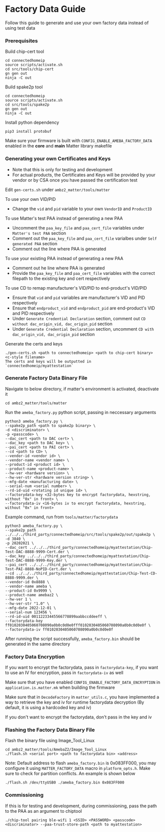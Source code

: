 # Factory Data Guide

Follow this guide to generate and use your own factory data instead of using test data

### Prerequisites

Build chip-cert tool

    cd connectedhomeip
    source scripts/activate.sh
    cd src/tools/chip-cert
    gn gen out
    ninja -C out

Build spake2p tool

    cd connectedhomeip
    source scripts/activate.sh
    cd src/tools/spake2p
    gn gen out
    ninja -C out
    
Install python dependency

    pip3 install protobuf

Make sure your firmware is built with `CONFIG_ENABLE_AMEBA_FACTORY_DATA` enabled in the **core** and **main** Matter library makefile

### Generating your own Certificates and Keys

- Note that this is only for testing and development
- For actual products, the Certificates and Keys will be provided by your vendor or by CSA once you have passed the certification test

Edit `gen-certs.sh` under `ambz2_matter/tools/matter`

To use your own VID/PID
- Change the `vid` and `pid` variable to your own `VendorID` and `ProductID` 

To use Matter's test PAA instead of generating a new PAA 
- Uncomment the `paa_key_file` and `paa_cert_file` variables under `Matter's test PAA` section
- Comment out the `paa_key_file` and `paa_cert_file` varialbes under `Self generated PAA` section
- Comment out the line where PAA is generated

To use your existing PAA instead of generating a new PAA
- Comment out he line where PAA is generated
- Provide the `paa_key_file` and `paa_cert_file` variables with the correct filepath to the existing key and cert respectively

To use CD to remap manufacturer's VID/PID to end-product's VID/PID
- Ensure that `vid` and `pid` variables are manufacturer's VID and PID respectively
- Ensure that `endproduct_vid` and `endproduct_pid` are end-product's VID and PID respectively
- Under `Generate Credential Declaration` section, comment out `CD without dac_origin_vid, dac_origin_pid` section
- Under `Generate Credential Declaration` section, uncomment `CD with dac_origin_vid, dac_origin_pid` section

Generate the certs and keys
    
    ./gen-certs.sh <path to connectedhomeip> <path to chip-cert binary> <c-style filename>
    The certs and keys will be outputted in `connectedhomeip/myattestation`
    
### Generate Factory Data Binary File 

Navigate to below directory, if matter's environment is activated, deactivate it

    cd ambz2_matter/tools/matter
    
Run the `ameba_factory.py` python script, passing in neccessary arguments

    python3 ameba_factory.py \
    --spake2p_path <path to spake2p binary> \
    -d <discriminator> \
    -p <passcode> \
    --dac_cert <path to DAC cert> \
    --dac_key <path to DAC key> \
    --pai_cert <path to PAI cert> \
    --cd <path to CD> \
    --vendor-id <vendor id> \
    --vendor-name <vendor name> \
    --product-id <product id> \
    --product-name <product-name> \
    --hw-ver <hardware version> \
    --hw-ver-str <hardware version string> \
    --mfg-date <manufacturing date> \
    --serial-num <serial number> \
    --rd-id-uid <rotating id unique id> \
    --factorydata-key <32-bytes key to encrypt factorydata, hexstring, without "0x" in front> \
    --factorydata-iv <16-bytes iv to encrypt factorydata, hexstring, without "0x" in front>
    
Example command, run from `tools/matter/factorydata`

    python3 ameba_factory.py \
    --spake2p_path ../../../third_party/connectedhomeip/src/tools/spake2p/out/spake2p \
    -d 3840 \
    -p 20202021 \
    --dac_cert ../../../third_party/connectedhomeip/myattestation/Chip-Test-DAC-8888-9999-Cert.der \
    --dac_key ../../../third_party/connectedhomeip/myattestation/Chip-Test-DAC-8888-9999-Key.der \
    --pai_cert ../../../third_party/connectedhomeip/myattestation/Chip-Test-PAI-8888-NoPID-Cert.der \
    --cd ../../../third_party/connectedhomeip/myattestation/Chip-Test-CD-8888-9999.der \
    --vendor-id 0x8888 \
    --vendor-name ameba \
    --product-id 0x9999 \
    --product-name amebaz2 \
    --hw-ver 1 \
    --hw-ver-str "1.0" \
    --mfg-date 2022-12-01 \
    --serial-num 123456 \
    --rd-id-uid 00112233445566778899aabbccddeeff \
    --factorydata-key ff0102030405060708090a0b0c0d0e0fff0102030405060708090a0b0c0d0e0f \
    --factorydata-iv ff0102030405060708090a0b0c0d0e0f
    
After running the script successfully, `ameba_factory.bin` should be generated in the same directory

### Factory Data Encryption

If you want to encrypt the factorydata, pass in `factorydata-key`, if you want to use an IV for encryption, pass in `factorydata-iv` as well

Make sure that you have enabled `CONFIG_ENABLE_FACTORY_DATA_ENCRYPTION` in `application.is.matter.mk` when building the firmware

Make sure that in `DecodeFactory` in `matter_utils.c`, you have implemented a way to retrieve the key and iv for runtime factorydata decryption (By default, it is using a hardcoded key and iv)

If you don't want to encrypt the factorydata, don't pass in the key and iv

### Flashing the Factory Data Binary File

Flash the binary file using Image_Tool_Linux

    cd ambz2_matter/tools/AmebaZ2/Image_Tool_Linux
    ./flash.sh <serial port> <path to factorydata bin> <address>
    
Note: Default address to flash `ameba_factory.bin` is 0x083FF000, you may configure it using `MATTER_FACTORY_DATA` macro in `platform_opts.h`. Make sure to check for partition conflicts.
An example is shown below

    ./flash.sh /dev/ttyUSB0 ./ameba_factory.bin 0x083FF000

### Commissioning

If this is for testing and development, during commissioning, pass the path to the PAA as an argument to chiptool

    ./chip-tool pairing ble-wifi 1 <SSID> <PASSWORD> <passcode> <discriminator> --paa-trust-store-path <path to myattestation>
